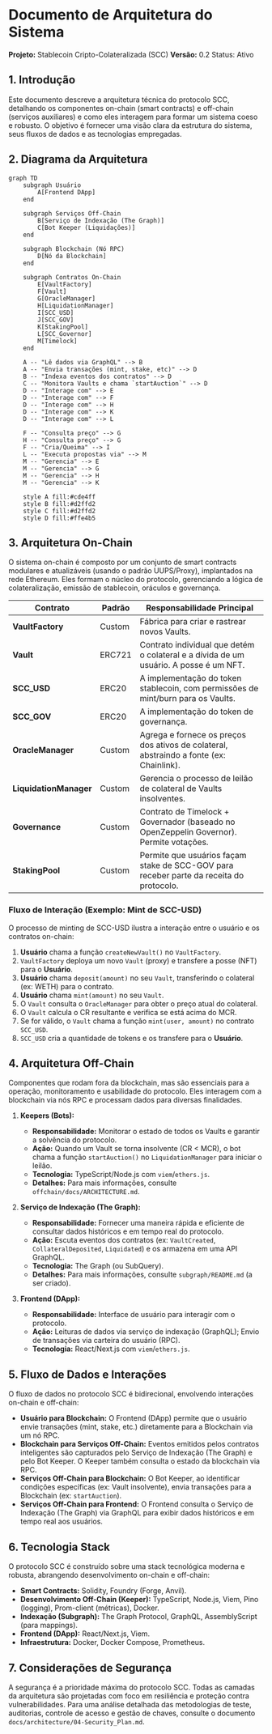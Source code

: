 # Documento de Arquitetura do Sistema

**Projeto:** Stablecoin Cripto-Colateralizada (SCC)
**Versão:** 0.2
Status: Ativo

## 1. Introdução

Este documento descreve a arquitetura técnica do protocolo SCC, detalhando os componentes on-chain (smart contracts) e off-chain (serviços auxiliares) e como eles interagem para formar um sistema coeso e robusto. O objetivo é fornecer uma visão clara da estrutura do sistema, seus fluxos de dados e as tecnologias empregadas.

## 2. Diagrama da Arquitetura

```mermaid
graph TD
    subgraph Usuário
        A[Frontend DApp]
    end

    subgraph Serviços Off-Chain
        B[Serviço de Indexação (The Graph)]
        C[Bot Keeper (Liquidações)]
    end

    subgraph Blockchain (Nó RPC)
        D[Nó da Blockchain]
    end

    subgraph Contratos On-Chain
        E[VaultFactory]
        F[Vault]
        G[OracleManager]
        H[LiquidationManager]
        I[SCC_USD]
        J[SCC_GOV]
        K[StakingPool]
        L[SCC_Governor]
        M[Timelock]
    end

    A -- "Lê dados via GraphQL" --> B
    A -- "Envia transações (mint, stake, etc)" --> D
    B -- "Indexa eventos dos contratos" --> D
    C -- "Monitora Vaults e chama `startAuction`" --> D
    D -- "Interage com" --> E
    D -- "Interage com" --> F
    D -- "Interage com" --> H
    D -- "Interage com" --> K
    D -- "Interage com" --> L

    F -- "Consulta preço" --> G
    H -- "Consulta preço" --> G
    F -- "Cria/Queima" --> I
    L -- "Executa propostas via" --> M
    M -- "Gerencia" --> E
    M -- "Gerencia" --> G
    M -- "Gerencia" --> H
    M -- "Gerencia" --> K

    style A fill:#cde4ff
    style B fill:#d2ffd2
    style C fill:#d2ffd2
    style D fill:#ffe4b5

```

## 3. Arquitetura On-Chain

O sistema on-chain é composto por um conjunto de smart contracts modulares e atualizáveis (usando o padrão UUPS/Proxy), implantados na rede Ethereum. Eles formam o núcleo do protocolo, gerenciando a lógica de colateralização, emissão de stablecoin, oráculos e governança.

| Contrato                 | Padrão      | Responsabilidade Principal                                                              |
| ------------------------ | ----------- | --------------------------------------------------------------------------------------- |
| **VaultFactory**         | Custom      | Fábrica para criar e rastrear novos Vaults.                                             |
| **Vault**                | ERC721      | Contrato individual que detém o colateral e a dívida de um usuário. A posse é um NFT.     |
| **SCC_USD**              | ERC20       | A implementação do token stablecoin, com permissões de mint/burn para os Vaults.          |
| **SCC_GOV**              | ERC20       | A implementação do token de governança.                                                 |
| **OracleManager**        | Custom      | Agrega e fornece os preços dos ativos de colateral, abstraindo a fonte (ex: Chainlink). |
| **LiquidationManager**   | Custom      | Gerencia o processo de leilão de colateral de Vaults insolventes.                       |
| **Governance**           | Custom      | Contrato de Timelock + Governador (baseado no OpenZeppelin Governor). Permite votações. |
| **StakingPool**          | Custom      | Permite que usuários façam stake de SCC-GOV para receber parte da receita do protocolo.  |

### Fluxo de Interação (Exemplo: Mint de SCC-USD)

O processo de minting de SCC-USD ilustra a interação entre o usuário e os contratos on-chain:

1.  **Usuário** chama a função `createNewVault()` no `VaultFactory`.
2.  `VaultFactory` deploya um novo `Vault` (proxy) e transfere a posse (NFT) para o **Usuário**.
3.  **Usuário** chama `deposit(amount)` no seu `Vault`, transferindo o colateral (ex: WETH) para o contrato.
4.  **Usuário** chama `mint(amount)` no seu `Vault`.
5.  O `Vault` consulta o `OracleManager` para obter o preço atual do colateral.
6.  O `Vault` calcula o CR resultante e verifica se está acima do MCR.
7.  Se for válido, o `Vault` chama a função `mint(user, amount)` no contrato `SCC_USD`.
8.  `SCC_USD` cria a quantidade de tokens e os transfere para o **Usuário**.

## 4. Arquitetura Off-Chain

Componentes que rodam fora da blockchain, mas são essenciais para a operação, monitoramento e usabilidade do protocolo. Eles interagem com a blockchain via nós RPC e processam dados para diversas finalidades.

1.  **Keepers (Bots):**
    - **Responsabilidade:** Monitorar o estado de todos os Vaults e garantir a solvência do protocolo.
    - **Ação:** Quando um Vault se torna insolvente (CR < MCR), o bot chama a função `startAuction()` no `LiquidationManager` para iniciar o leilão.
    - **Tecnologia:** TypeScript/Node.js com `viem`/`ethers.js`.
    - **Detalhes:** Para mais informações, consulte `offchain/docs/ARCHITECTURE.md`.

2.  **Serviço de Indexação (The Graph):**
    - **Responsabilidade:** Fornecer uma maneira rápida e eficiente de consultar dados históricos e em tempo real do protocolo.
    - **Ação:** Escuta eventos dos contratos (ex: `VaultCreated`, `CollateralDeposited`, `Liquidated`) e os armazena em uma API GraphQL.
    - **Tecnologia:** The Graph (ou SubQuery).
    - **Detalhes:** Para mais informações, consulte `subgraph/README.md` (a ser criado).

3.  **Frontend (DApp):**
    - **Responsabilidade:** Interface de usuário para interagir com o protocolo.
    - **Ação:** Leituras de dados via serviço de indexação (GraphQL); Envio de transações via carteira do usuário (RPC).
    - **Tecnologia:** React/Next.js com `viem`/`ethers.js`.

## 5. Fluxo de Dados e Interações

O fluxo de dados no protocolo SCC é bidirecional, envolvendo interações on-chain e off-chain:

*   **Usuário para Blockchain:** O Frontend (DApp) permite que o usuário envie transações (mint, stake, etc.) diretamente para a Blockchain via um nó RPC.
*   **Blockchain para Serviços Off-Chain:** Eventos emitidos pelos contratos inteligentes são capturados pelo Serviço de Indexação (The Graph) e pelo Bot Keeper. O Keeper também consulta o estado da blockchain via RPC.
*   **Serviços Off-Chain para Blockchain:** O Bot Keeper, ao identificar condições específicas (ex: Vault insolvente), envia transações para a Blockchain (ex: `startAuction`).
*   **Serviços Off-Chain para Frontend:** O Frontend consulta o Serviço de Indexação (The Graph) via GraphQL para exibir dados históricos e em tempo real aos usuários.

## 6. Tecnologia Stack

O protocolo SCC é construído sobre uma stack tecnológica moderna e robusta, abrangendo desenvolvimento on-chain e off-chain:

*   **Smart Contracts:** Solidity, Foundry (Forge, Anvil).
*   **Desenvolvimento Off-Chain (Keeper):** TypeScript, Node.js, Viem, Pino (logging), Prom-client (métricas), Docker.
*   **Indexação (Subgraph):** The Graph Protocol, GraphQL, AssemblyScript (para mappings).
*   **Frontend (DApp):** React/Next.js, Viem.
*   **Infraestrutura:** Docker, Docker Compose, Prometheus.

## 7. Considerações de Segurança

A segurança é a prioridade máxima do protocolo SCC. Todas as camadas da arquitetura são projetadas com foco em resiliência e proteção contra vulnerabilidades. Para uma análise detalhada das metodologias de teste, auditorias, controle de acesso e gestão de chaves, consulte o documento `docs/architecture/04-Security_Plan.md`.
